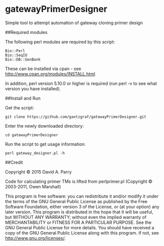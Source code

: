 # gatewayPrimerDesigner

Simple tool to attempt automation of gateway cloning primer design

##Required modules

The following perl modules are required by this script:

    Bio::Perl
    Bio::SeqIO
    Bio::DB::GenBank

These can be installed via cpan - see http://www.cpan.org/modules/INSTALL.html

In addition, perl version 5.10.0 or higher is required (run perl -v to see what version you have installed).

##Install and Run

Get the script:
    
    git clone https://github.com/gantzgraf/gatewayPrimerDesigner.git

Enter the newly downloaded directory:
 
    cd gatewayPrimerDesigner

Run the script to get usage information:
    
    perl gateway_designer.pl -h 

##Credit

Copyright © 2015  David A. Parry

Code for calculating primer TMs is lifted from perlprimer.pl (Copyright © 2003-2011, Owen Marshall)

This program is free software: you can redistribute it and/or modify it under the terms of the GNU General Public License as published by the Free Software Foundation, either version 3 of the License, or (at your option) any later version. This program is distributed in the hope that it will be useful, but WITHOUT ANY WARRANTY; without even the implied warranty of MERCHANTABILITY or FITNESS FOR A PARTICULAR PURPOSE. See the GNU General Public License for more details. You should have received a copy of the GNU General Public License along with this program. If not, see <http://www.gnu.org/licenses/>.
